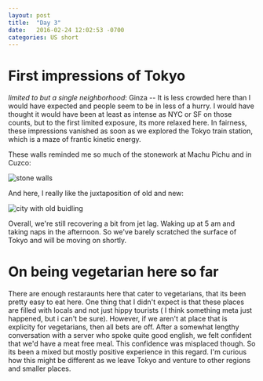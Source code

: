 ```yaml
---
layout: post
title:  "Day 3"
date:   2016-02-24 12:02:53 -0700
categories: US short  
---
```

# First impressions of Tokyo 
 *limited to but a single neighborhood*: Ginza --
It is less crowded here than I would have expected and people seem to be in less of a hurry.  I would have thought it would have been at least as intense as NYC or SF on those counts, but to the first limited exposure, its more relaxed here. In fairness, these impressions vanished as soon as we explored the Tokyo train station, which is a maze of frantic kinetic energy.

These walls reminded me so much of the stonework at Machu Pichu and in Cuzco:

![stone walls](../../../../../img/tokyo_garden_walls.jpg)

And here, I really like the juxtaposition of old and new:

![city with old buidling](../../../../../img/old_and_new.jpg)

Overall, we're still recovering a bit from jet lag.  Waking up at 5 am and taking naps in the afternoon.  So we've barely scratched the surface of Tokyo and will be moving on shortly. 

# On being vegetarian here so far
There are enough restaraunts here that cater to vegetarians, that its been pretty easy to eat here.  One thing that I didn't expect is that these places are filled with locals and not just hippy tourists ( I think something meta just happened, but i can't be sure). However, if we aren't at place that is explicity for vegetarians, then all bets are off.  After a somewhat lengthy conversation with a server who spoke quite good english, we felt confident that we'd have a meat free meal.  This confidence was misplaced though.  So its been a mixed but mostly positive experience in this regard.  I'm curious how this might be different as we leave Tokyo and venture to other regions and smaller places.
